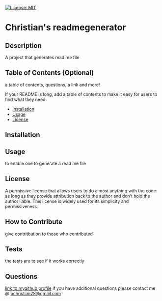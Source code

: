 [![License: MIT](https://img.shields.io/badge/License-MIT-yellow.svg)](https://opensource.org/licenses/MIT)
  # Christian's readmegenerator

## Description 

A project that generates read me file


## Table of Contents (Optional)
a table of contents, questions, a link and more!

If your README is long, add a table of contents to make it easy for users to find what they need.

- [Installation](#installation)
- [Usage](#usage)
- [License](#license)

## Installation


## Usage
to enable one to generate a read me file

## License
A permissive license that allows users to do almost anything with the code as long as they provide attribution back to the author and don’t hold the author liable. This license is widely used for its simplicity and permissiveness.

## How to Contribute
give contritbution to those who contributed

## Tests
the tests are to see if it works correctly

## Questions
[link to mygithub profile](https://github.com/bchristian28)
if you have additional questions please contact me @ bchristian28@gmail.com